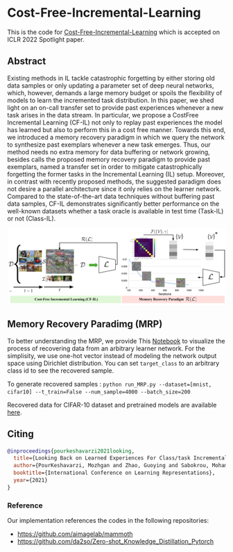 # Cost-Free-Incremental-Learning
This is the code for [Cost-Free-Incremental-Learning](https://openreview.net/forum?id=RxplU3vmBx) which is accepted on ICLR 2022 Spotlight paper.
## Abstract
Existing methods in IL tackle catastrophic forgetting by either storing old data samples or only updating a
parameter set of deep neural networks, which, however, demands a large memory
budget or spoils the flexibility of models to learn the incremented task distribution.
In this paper, we shed light on an on-call transfer set to provide past experiences
whenever a new task arises in the data stream. In particular, we propose a CostFree Incremental Learning (CF-IL) not only to replay past experiences the model
has learned but also to perform this in a cost free manner. Towards this end,
we introduced a memory recovery paradigm in which we query the network to
synthesize past exemplars whenever a new task emerges. Thus, our method needs
no extra memory for data buffering or network growing, besides calls the proposed
memory recovery paradigm to provide past exemplars, named a transfer set in
order to mitigate catastrophically forgetting the former tasks in the Incremental
Learning (IL) setup. Moreover, in contrast with recently proposed methods, the
suggested paradigm does not desire a parallel architecture since it only relies on
the learner network. Compared to the state-of-the-art data techniques without
buffering past data samples, CF-IL demonstrates significantly better performance
on the well-known datasets whether a task oracle is available in test time (Task-IL)
or not (Class-IL).


![Book logo](./figure/proposed_method.png)

## Memory Recovery Paradimg (MRP)

To better understanding the MRP, we provide This [Notebook](MRP.ipynb) 
to visualize the process of recovering data from an arbitrary learner network. For the simplisity, we use one-hot vector instead of modeling the network output space using Dirichlet distribution. You can set `target_class` to an arbitrary class id to see the recovered sample.

To generate recovered samples :
`python run_MRP.py --dataset=[mnist, cifar10] --t_train=False --num_sample=4000 --batch_size=200 `

Recovered data for CIFAR-10 dataset and pretrained models are available [here](https://drive.google.com/drive/folders/1AR_tWxt36m9rm0SDHFIJ4LCjas9O3s-I?usp=sharing
).



## Citing
```BibTeX
@inproceedings{pourkeshavarzi2021looking,
  title={Looking Back on Learned Experiences For Class/task Incremental Learning},
  author={PourKeshavarzi, Mozhgan and Zhao, Guoying and Sabokrou, Mohammad},
  booktitle={International Conference on Learning Representations},
  year={2021}
}
```

### Reference
Our implementation references the codes in the following repositories:
* <https://github.com/aimagelab/mammoth>
* <https://github.com/da2so/Zero-shot_Knowledge_Distillation_Pytorch>